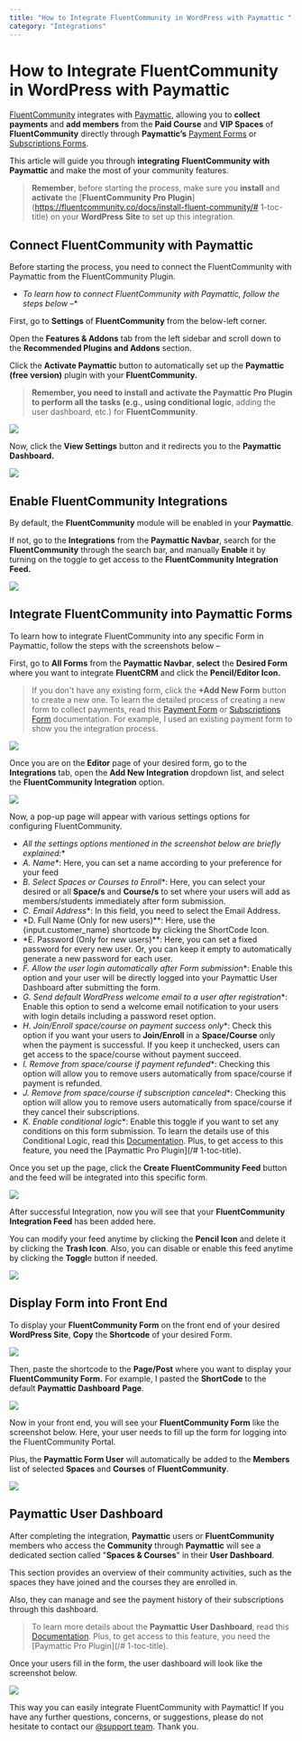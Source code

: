 ```yaml
---
title: "How to Integrate FluentCommunity in WordPress with Paymattic "
category: "Integrations"
---
```


# How to Integrate FluentCommunity in WordPress with Paymattic

[FluentCommunity](https://fluentcommunity.co/) integrates with [Paymattic](https://paymattic.com/), allowing you to **collect payments** and **add members** from the **Paid Course** and **VIP Spaces** of **FluentCommunity** directly through **Paymattic’s** [Payment Forms](/how-to-create-your-first-payment-form-in-a-minute-and-accept-payments-with-paymattic) or [Subscriptions Forms](/#:~:text=WordPress%20with%20Paymattic%3F-,How%20to%20Add%20Subscription%20Payment%20Item%20Fields%20in%20Paymattic%3F,-How%20to%20Add).

This article will guide you through **integrating** **FluentCommunity** **with** **Paymattic** and make the most of your community features.

> **Remember**, before starting the process, make sure you **install** and **activate** the [**FluentCommunity Pro Plugin**](https://fluentcommunity.co/docs/install-fluent-community/# 1-toc-title) on your **WordPress** **Site** to set up this integration.

## Connect FluentCommunity with Paymattic

Before starting the process, you need to connect the FluentCommunity with Paymattic from the FluentCommunity Plugin.
- *To learn how to connect FluentCommunity with Paymattic, follow the steps below –**

First, go to **Settings** of **FluentCommunity** from the below-left corner.

Open the **Features &amp; Addons** tab from the left sidebar and scroll down to the **Recommended Plugins and Addons** section.

Click the **Activate Paymattic** button to automatically set up the **Paymattic (free** **version)** plugin with your **FluentCommunity.**

> **Remember, you need to install and activate the Paymattic Pro Plugin to perform all the tasks (e.g., using conditional logic**, adding the user dashboard, etc.) for **FluentCommunity**.

![](/images/integrations/how-to-integrate-fluentcommunity-in-wordpress-with-paymattic/1.-Activate-Paymattic-plugin-scaled.webp)

Now, click the **View Settings** button and it redirects you to the **Paymattic Dashboard.**

![](/images/integrations/how-to-integrate-fluentcommunity-in-wordpress-with-paymattic/2.-View-Settings-button-scaled.webp)

## Enable FluentCommunity Integrations

By default, the **FluentCommunity** module will be enabled in your **Paymattic**.

If not, go to the **Integrations** from the **Paymattic Navbar**, search for the **FluentCommunity** through the search bar, and manually **Enable** it by turning on the toggle to get access to the **FluentCommunity Integration Feed.**

![](/images/integrations/how-to-integrate-fluentcommunity-in-wordpress-with-paymattic/3.-Enabled-Fluent-Community-scaled.webp)

## Integrate FluentCommunity into Paymattic Forms

To learn how to integrate FluentCommunity into any specific Form in Paymattic, follow the steps with the screenshots below –

First, go to **All Forms** from the **Paymattic Navbar**, **select** the **Desired Form** where you want to integrate **FluentCRM** and click the **Pencil/Editor Icon.**

> If you don't have any existing form, click the **+Add New Form** button to create a new one. To learn the detailed process of creating a new form to collect payments, read this [Payment Form](/how-to-create-your-first-payment-form-in-a-minute-and-accept-payments-with-paymattic) or [Subscriptions Form](/#:~:text=WordPress%20with%20Paymattic%3F-,How%20to%20Add%20Subscription%20Payment%20Item%20Fields%20in%20Paymattic%3F,-How%20to%20Add) documentation. For example, I used an existing payment form to show you the integration process.

![](/images/integrations/how-to-integrate-fluentcommunity-in-wordpress-with-paymattic/4.-open-desired-form-scaled.webp)

Once you are on the **Editor** page of your desired form, go to the **Integrations** tab, open the **Add New Integration** dropdown list, and select the **FluentCommunity Integration** option.

![](/images/integrations/how-to-integrate-fluentcommunity-in-wordpress-with-paymattic/5.-adding-Fluent-Community-Integration-feed-scaled.webp)

Now, a pop-up page will appear with various settings options for configuring FluentCommunity.
- *All the settings options mentioned in the screenshot below are briefly explained:**
- *A. Name**: Here, you can set a name according to your preference for your feed
- *B. Select Spaces or Courses to Enroll**: Here, you can select your desired or all **Space/s** and **Course/s** to set where your users will add as members/students immediately after form submission.
- *C. Email Address**: In this field, you need to select the Email Address.
- *D. Full Name (Only for new users)**: Here, use the {input.customer\_name} shortcode by clicking the ShortCode Icon.
- *E. Password (Only for new users)**: Here, you can set a fixed password for every new user. Or, you can keep it empty to automatically generate a new password for each user.
- *F. Allow the user login automatically after Form submission**: Enable this option and your user will be directly logged into your Paymattic User Dashboard after submitting the form.
- *G. Send default WordPress welcome email to a user after registration**: Enable this option to send a welcome email notification to your users with login details including a password reset option.
- *H. Join/Enroll space/course on payment success only**: Check this option if you want your users to **Join/Enroll** in a **Space/Course** only when the payment is successful. If you keep it unchecked, users can get access to the space/course without payment succeed.
- *I. Remove from space/course if payment refunded**: Checking this option will allow you to remove users automatically from space/course if payment is refunded.
- *J. Remove from space/course if subscription canceled**: Checking this option will allow you to remove users automatically from space/course if they cancel their subscriptions.
- *K. Enable conditional logic**: Enable this toggle if you want to set any conditions on this form submission. To learn the details use of this Conditional Logic, read this [Documentation](/how-to-use-conditional-logic-in-form-fields-with-paymattic). Plus, to get access to this feature, you need the [Paymattic Pro Plugin](/# 1-toc-title).

Once you set up the page, click the **Create FluentCommunity Feed** button and the feed will be integrated into this specific form.

![](/images/integrations/how-to-integrate-fluentcommunity-in-wordpress-with-paymattic/6.-All-options-of-Fluent-Community-Integration-Feed-.webp)

After successful Integration, now you will see that your **FluentCommunity Integration Feed** has been added here.

You can modify your feed anytime by clicking the **Pencil Icon** and delete it by clicking the **Trash Icon**.
Also, you can disable or enable this feed anytime by clicking the **Toggl**e button if needed.

![](/images/integrations/how-to-integrate-fluentcommunity-in-wordpress-with-paymattic/7.-Added-Fluent-Community-integration-feed-scaled.webp)

## Display Form into Front End

To display your **FluentCommunity Form** on the front end of your desired **WordPress Site**, **Copy** the **Shortcode** of your desired Form.

![](/images/integrations/how-to-integrate-fluentcommunity-in-wordpress-with-paymattic/8.-Copy-ShortCode-scaled.webp)

Then, paste the shortcode to the **Page/Post** where you want to display your **FluentCommunity Form.**
For example, I pasted the **ShortCode** to the default **Paymattic Dashboard** **Page**.

![](/images/integrations/how-to-integrate-fluentcommunity-in-wordpress-with-paymattic/9.-Paste-the-ShortCode-in-default-Paymattic-Dashboard-scaled.webp)

Now in your front end, you will see your **FluentCommunity Form** like the screenshot below. Here, your user needs to fill up the form for logging into the FluentCommunity Portal.

Plus, the **Paymattic Form User** will automatically be added to the **Members** list of selected **Spaces** and **Courses** of **FluentCommunity**.

![](/images/integrations/how-to-integrate-fluentcommunity-in-wordpress-with-paymattic/10.-Preview-of-the-Fluent-Community-Form.webp)

## Paymattic User Dashboard

After completing the integration, **Paymattic** users or **FluentCommunity** members who access the **Community** through **Paymattic** will see a dedicated section called "**Spaces &amp; Courses**" in their **User Dashboard**.

This section provides an overview of their community activities, such as the spaces they have joined and the courses they are enrolled in.

Also, they can manage and see the payment history of their subscriptions through this dashboard.

> To learn more details about the **Paymattic User Dashboard**, read this [Documentation](/how-to-add-user-dashboard-module-in-paymattic). Plus, to get access to this feature, you need the [Paymattic Pro Plugin](/# 1-toc-title).

Once your users fill in the form, the user dashboard will look like the screenshot below.

![](/images/integrations/how-to-integrate-fluentcommunity-in-wordpress-with-paymattic/11.-Paymattic-User-Dashboard.webp)

This way you can easily integrate FluentCommunity with Paymattic!
If you have any further questions, concerns, or suggestions, please do not hesitate to contact our [@support team](https://wpmanageninja.com/support-tickets/?utm_source=wpmn&utm_medium=home&utm_campaign=site#/). Thank you.